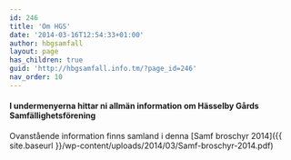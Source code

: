 ```yaml
---
id: 246
title: 'Om HGS'
date: '2014-03-16T12:54:33+01:00'
author: hbgsamfall
layout: page
has_children: true
guid: 'http://hbgsamfall.info.tm/?page_id=246'
nav_order: 10
---
```


#### **I undermenyerna hittar ni allmän information om Hässelby Gårds Samfällighetsförening** 

Ovanstående information finns samland i denna [Samf broschyr 2014]({{ site.baseurl }}/wp-content/uploads/2014/03/Samf-broschyr-2014.pdf)

